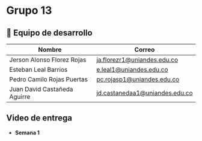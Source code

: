# Grupo 13

## 👥 Equipo de desarrollo 

| Nombre | Correo |
|--------|--------|
|Jerson Alonso Florez Rojas | ja.florezr1@uniandes.edu.co|
|Esteban Leal Barrios | e.leal1@uniandes.edu.co |
|Pedro Camilo Rojas Puertas | pc.rojasp1@uniandes.edu.co| 
|Juan David Castañeda Aguirre| jd.castanedaa1@uniandes.edu.co|

## Video de entrega
- **Semana 1**


